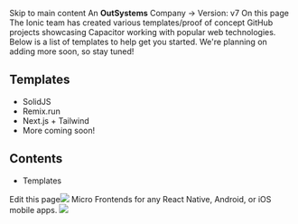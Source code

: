 Skip to main content
An **OutSystems** Company →
Version: v7
On this page
The Ionic team has created various templates/proof of concept GitHub projects showcasing Capacitor working with popular web technologies. Below is a list of templates to help get you started. We're planning on adding more soon, so stay tuned!
## Templates​
  * SolidJS
  * Remix.run
  * Next.js + Tailwind
  * More coming soon!


## Contents
  * Templates


Edit this page![](https://images.prismic.io/ionicframeworkcom/d3d3f7a3-023b-4cdf-93af-84674f623818_portals+ad.png?auto=compress,format&rect=0,0,280,200&w=280&h=200)
Micro Frontends for any React Native, Android, or iOS mobile apps.
![](https://cdn.bizible.com/ipv?_biz_r=&_biz_h=802059049&_biz_u=ed6d98ad223740ddbf99774ce8c4ab02&_biz_l=https%3A%2F%2Fcapacitorjs.com%2Fdocs%2Fgetting-started%2Ftemplates&_biz_t=1739811913820&_biz_i=Capacitor%20Templates%20%7C%20Capacitor%20Documentation&_biz_n=13&rnd=318349&cdn_o=a&_biz_z=1739811913821)
